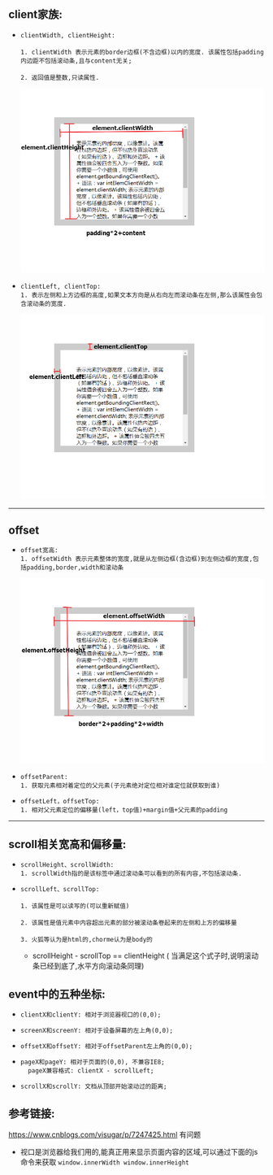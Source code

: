 
##    client家族:

+     clientWidth, clientHeight:

      1. clientWidth 表示元素的border边框(不含边框)以内的宽度. 该属性包括padding内边距不包括滚动条,且与content无关;

      2. 返回值是整数,只读属性.
     ![client宽高](imgs/client宽高.jpg)

+     clientLeft, clientTop:
      1. 表示左侧和上方边框的高度,如果文本方向是从右向左而滚动条在左侧,那么该属性会包含滚动条的宽度.
     ![clientLeft](imgs/clientLeft.jpg)
--- 
##    offset

+     offset宽高:
      1. offsetWidth 表示元素整体的宽度,就是从左侧边框(含边框)到左侧边框的宽度,包括padding,border,width和滚动条
     ![offset宽高](imgs/offset宽高.jpg)

+     offsetParent:
      1. 获取元素相对着定位的父元素(子元素绝对定位相对谁定位就获取到谁)

+     offsetLeft，offsetTop: 
      1. 相对父元素定位的偏移量(left，top值)+margin值+父元素的padding
---
##    scroll相关宽高和偏移量:

+     scrollHeight、scrollWidth:      
      1. scrollWidth指的是该标签中通过滚动条可以看到的所有内容,不包括滚动条.

+     scrollLeft、scrollTop:

      1. 该属性是可以读写的(可以重新赋值)

      2. 该属性是值元素中内容超出元素的部分被滚动条卷起来的左侧和上方的偏移量

      3. 火狐等认为是html的,chorme认为是body的
    - scrollHeight - scrollTop == clientHeight
      ( 当满足这个式子时,说明滚动条已经到底了,水平方向滚动条同理)

##    event中的五种坐标:

+     clientX和clientY: 相对于浏览器视口的(0,0);

+     screenX和screenY: 相对于设备屏幕的左上角(0,0);

+     offsetX和offsetY: 相对于offsetParent左上角的(0,0);

+     pageX和pageY: 相对于页面的(0,0), 不兼容IE8; 
        pageX兼容格式: clientX - scrollLeft;
        

+     scrollX和scrollY: 文档从顶部开始滚动过的距离;

##     参考链接:
https://www.cnblogs.com/visugar/p/7247425.html 有问题

+    视口是浏览器给我们用的,能真正用来显示页面内容的区域,可以通过下面的js命令来获取
    ```
        window.innerWidth
        window.innerHeight
    ```
